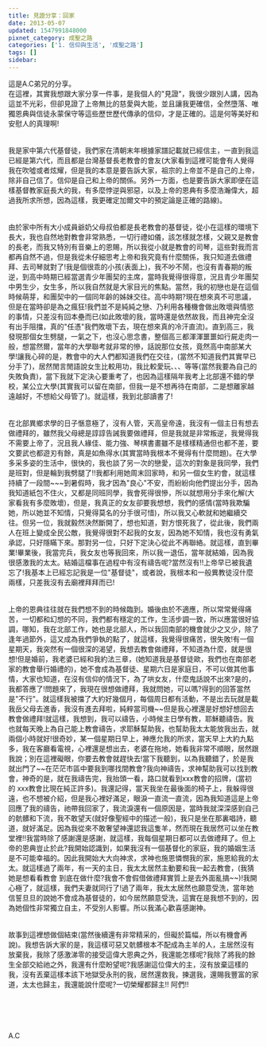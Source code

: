 ```yaml
---
title: 見證分享：回家
date: 2013-05-07
updated: 1547991848000
pixnet_category: 成聖之路
categories: ['1. 信仰與生活', '成聖之路']
tags: []
sidebar: 
---
```


<p>這是A.C弟兄的分享。<br/><!--more-->在這裡，其實我想跟大家分享一件事，是我個人的"見證"，我很少跟別人講，因為這並不光彩，但卻見證了上帝無比的慈愛與大能，並且讓我更確信，全然墮落、唯獨恩典與信徒永蒙保守等這些歷世歷代傳承的信仰，才是正確的。這是何等美好和安慰人的真理啊!<br/><br/><br/>我是家中第六代基督徒，我們家在清朝末年根據家譜記載就已經信主，一直到我這已經是第六代，而且都是台灣基督長老教會的會友(大家看到這裡可能會有人覺得我在吹噓或者炫耀，但是我的本意是要告訴大家，祖宗的上帝並不是自己的上帝，除非自己信了。信仰是自己和上帝的關係。另外一方面，也是要告訴大家即便在這樣基督教家庭長大的我，有多麼悖逆與邪惡，以及上帝的恩典有多麼浩瀚偉大，超過我所求所想，因為這樣，我更確定加爾文中的預定論是正確的路線)。<br/><br/><br/>由於家中所有大小成員爺奶父母叔伯都是長老教會的基督徒，從小在這樣的環境下長大，我也自然地對教會非常熟悉，一切行禮如儀，該怎樣就怎樣，父親又是教會的長老，而我又特別有音樂上的恩賜，所以我從小就是教會的司琴，這些對我而言都再自然不過，但是我從未仔細思考上帝和我究竟有什麼關係，我只知道去做禮拜、去司琴就對了!我是個很乖的小孩(表面上)，我不吵不鬧，也沒有青春期的叛逆，到高中時期已經當選青少年團契的主席，當時我覺得很得意，況且青少年團契中男生少，女生多，所以我自然就是大家目光的焦點。當然，我的初戀也是在這個時候萌芽，和團契中的一個同年齡的姊妹交往。高中時期?現在想來真不可思議，但是在當時卻是為之瘋狂!我們並不是純純之戀、乃利用各種機會做出敗壞與情慾的事情，只差沒有回本壘而已(如此敗壞的我，當時還是依然故我，而且神完全沒有出手阻擋，真的"任憑"我們敗壞下去，現在想來真的冷汗直流)。直到高三，我發現那個女生劈腿，一氣之下，也沒心思念書，整個高三都渾渾噩噩如行屍走肉一般，想當然爾，當年的大學聯考就非常的慘，話說那位女孩，竟然高中南部某大學!讓我心碎的是，教會中的大人們都知道我們在交往，(當然不知道我們其實早已分手了)，居然閒言閒語說女生比較用功，我比較愛玩、、、等等(當然我要為自己的失敗負責)，當下我就下定決心要重考了，也因為這樣隔年我考上北部還不錯的學校，某公立大學(其實我可以留在南部，但我一是不想再待在南部，二是想離家越遠越好，不想給父母管了)。就這樣，我到北部讀書了!<br/><br/><br/>在北部異鄉求學的日子愜意極了，沒有人管，天高皇帝遠，我沒有一個主日有想去做禮拜的，雖然我父母總是諄諄告誡我要做禮拜，但是我就是非常叛逆，我覺得我不需要上帝了，況且我人緣佳、能力強、琴棋書畫雖不是樣樣精通但也都不差，要文要武也都遊刃有餘，真是如魚得水(其實當時我根本不覺得有什麼問題)。在大學多采多姿的生活中，很快的，我也談了另一次的戀愛，這次的對象是我同學，我們是班對，但是輪到我劈腿了!!我都利用她周末回家時，和另一個女生約會，就這樣持續了一段間~~~到暑假時，我才因為"良心"不安，而紛紛向他們提出分手，因為我知道紙包不住火，又都是同班同學，我會死得很慘，所以就想用分手來化解(大家看我有多麼敗壞)，但是，我真正的女友卻要我想想，我們的感情(當時我欺騙她，所以她並不知情，只覺得莫名的分手很可惜)，所以我又心軟就和她繼續交往。但另一位，我就毅然決然斷開了，想也知道，對方恨死我了，從此後，我們兩人在班上變成全民公敵，我覺得很對不起我的女友，因為她不知情，我也沒有勇氣承認，只好隱瞞下來。那對另一位，只好下定決心從此不再聯絡。就這樣，直到畢業!畢業後，我當完兵，我女友也等我回來，所以我一退伍，當年就結婚，因為我很感激我的太太。結婚這檔事在過程中有沒有禱告呢?當然沒有!!上帝早已被我遺忘了!我基本上已經忘記我是一位"基督徒"，或者說，我根本和一般異教徒沒什麼兩樣，只差我沒有去廟裡拜拜而已!<br/><br/><br/>上帝的恩典往往就在我們想不到的時候臨到。婚後由於不適應，所以常常覺得痛苦，一切都和幻想的不同，我們都有穩定的工作，生活步調一致，所以應當很好協調，哪知，我在北部工作，她也是北部人，所以我回南部的機會就少之又少，除了逢年過節外，這又成為我們爭執的點了，就這樣，我覺得很痛苦，很失敗!有一個星期天，我突然有一個很深的渴望，我想去教會做禮拜，不知道為什麼，就是很想!但是婚前，我老婆已經和我約法三章，(她知道我是基督徒歐，我們也在南部老家的教會舉行婚禮的)，她不會成為基督徒、星期六日是家庭日，不可以做其他事情，大家也知道，在沒有信仰的情況下，為了哄女友，什麼鬼話說不出來?是的，我都答應了!問題來了，我現在很想做禮拜，我就問她，可以嗎?得到的回答當然是"不行"。就這樣我被擋了大約好幾個月，每個周日都有活動，不是出去玩就是載我岳父母去進香，我沒有進去拜啦，純粹當司機~~但是我心裡還是好想好想回去教會做禮拜!就這樣，我想到，我可以禱告，小時候主日學有教，耶穌聽禱告。我也就每天晚上為自己能上教會禱告，求耶穌幫助我，也幫助我太太能放我出去，就兩個小時就好!很奇妙，某一個星期日早上，神應允我的所求，當天早上大約九點多，我在客廳看電視，心裡還是想出去，老婆在拖地，她看我非常不順眼，居然跟我說；別在這裡礙眼，你要去教會就趕快去!當下我聽到，以為我聽錯了，於是我就出門了~~在茫茫市區中要我到哪找間教會?我向神禱告，求神幫助我可以找到教會，神奇的是，就在我禱告完，我抬頭一看，路口就看到xxx教會的招牌，(當初的 xxx教會比現在純正許多)。我還記得，當天我坐在最後面的椅子上，我躲得很遠，也不想被介紹，但是我心裡好滿足，眼淚一直流一直流，因為我知道這是上帝回應了我的禱告，祂帶我回家了，我流淚還有一個原因是，當時我就深深感到自己的骯髒和下流，我不敢望天(就好像聖經中的描述一般)，我只是坐在那裏唱詩，聽道，就好滿足。因為我從來不敢奢望神還認我這隻羊，然而現在我居然可以坐在教堂裡!!我當時除了感謝還是感謝，就這樣，我每個星期日都可以去做禮拜了。但上帝的恩典豈止於此?我開始認識到，如果我沒有一個基督化的家庭，我的婚姻生活是不可能幸福的。因此我開始大大向神求，求神也施恩憐憫我的家，施恩給我的太太。就這樣過了兩年，有一天的主日，我太太居然主動要和我一起去教會，(我猜她是想看看教會 到底在做什麼?我會不會假借做禮拜實質上是去外面亂搞~~)!我開心極了，就這樣，我們夫妻就同行了!過了兩年，我太太居然也願意受洗，當年她信誓旦旦的說她不會成為基督徒的，如今居然願意受洗，這實在是我想不到的，因為她個性非常獨立自主，不受別人影響。所以我滿心歡喜感謝神。<br/><br/><br/>故事到這裡想做個結束(當然後續還有非常精采的，但礙於篇幅，所以有機會再說)。我想告訴大家的是，我這樣可惡又骯髒根本不配成為主羊的人，主居然沒有放棄我，我除了感激涕零的接受這偉大恩典之外，我還能怎樣呢?我除了將我的餘生全部交給祂之外，我還有什麼盼望呢?我感謝這位偉大的主，沒有放棄這樣的我，沒有丟棄這樣本該下地獄受永刑的我，居然還救我，揀選我，還賜我豐富的家道，太太也歸主，我還能說什麼呢?一切榮耀都歸主!!   阿們!!<br/><br/><br/><br/><br/><br/>A.C<br/><br/><br/><br/><br/></p>
